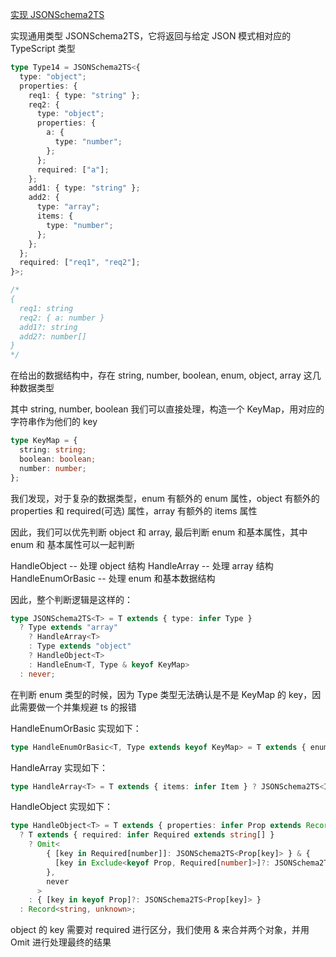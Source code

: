 [实现 JSONSchema2TS](https://github.com/type-challenges/type-challenges/blob/main/questions/26401-medium-json-schema-to-typescript/README.md)

实现通用类型 JSONSchema2TS，它将返回与给定 JSON 模式相对应的 TypeScript 类型

```ts
type Type14 = JSONSchema2TS<{
  type: "object";
  properties: {
    req1: { type: "string" };
    req2: {
      type: "object";
      properties: {
        a: {
          type: "number";
        };
      };
      required: ["a"];
    };
    add1: { type: "string" };
    add2: {
      type: "array";
      items: {
        type: "number";
      };
    };
  };
  required: ["req1", "req2"];
}>;

/*
{
  req1: string
  req2: { a: number }
  add1?: string
  add2?: number[]
}
*/
```

在给出的数据结构中，存在 string, number, boolean, enum, object, array 这几种数据类型

其中 string, number, boolean 我们可以直接处理，构造一个 KeyMap，用对应的字符串作为他们的 key

```ts
type KeyMap = {
  string: string;
  boolean: boolean;
  number: number;
};
```

我们发现，对于复杂的数据类型，enum 有额外的 enum 属性，object 有额外的 properties 和 required(可选) 属性，array 有额外的 items 属性

因此，我们可以优先判断 object 和 array, 最后判断 enum 和基本属性，其中 enum 和 基本属性可以一起判断

HandleObject<T> -- 处理 object 结构
HandleArray<T> -- 处理 array 结构
HandleEnumOrBasic<T> -- 处理 enum 和基本数据结构

因此，整个判断逻辑是这样的：

```ts
type JSONSchema2TS<T> = T extends { type: infer Type }
  ? Type extends "array"
    ? HandleArray<T>
    : Type extends "object"
    ? HandleObject<T>
    : HandleEnum<T, Type & keyof KeyMap>
  : never;
```

在判断 enum 类型的时候，因为 Type 类型无法确认是不是 KeyMap 的 key，因此需要做一个并集规避 ts 的报错

HandleEnumOrBasic 实现如下：

```ts
type HandleEnumOrBasic<T, Type extends keyof KeyMap> = T extends { enum: infer Enum extends any[] } ? Enum[number] : KeyMap[Type];
```

HandleArray 实现如下：

```ts
type HandleArray<T> = T extends { items: infer Item } ? JSONSchema2TS<Item>[] : unknown[];
```

HandleObject 实现如下：

```ts
type HandleObject<T> = T extends { properties: infer Prop extends Record<string, any> }
  ? T extends { required: infer Required extends string[] }
    ? Omit<
        { [key in Required[number]]: JSONSchema2TS<Prop[key]> } & {
          [key in Exclude<keyof Prop, Required[number]>]?: JSONSchema2TS<Prop[key]>;
        },
        never
      >
    : { [key in keyof Prop]?: JSONSchema2TS<Prop[key]> }
  : Record<string, unknown>;
```

object 的 key 需要对 required 进行区分，我们使用 & 来合并两个对象，并用 Omit 进行处理最终的结果